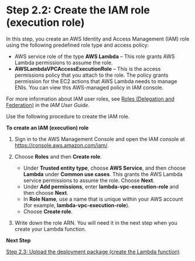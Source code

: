 # Step 2\.2: Create the IAM role \(execution role\)<a name="Lambda.CreateLambdaFunction.IAMRole"></a>

In this step, you create an AWS Identity and Access Management \(IAM\) role using the following predefined role type and access policy: 
+ AWS service role of the type **AWS Lambda** – This role grants AWS Lambda permissions to assume the role\.
+ **AWSLambdaVPCAccessExecutionRole** – This is the access permissions policy that you attach to the role\. The policy grants permission for the EC2 actions that AWS Lambda needs to manage ENIs\. You can view this AWS\-managed policy in IAM console\.

For more information about IAM user roles, see [Roles \(Delegation and Federation\)](https://docs.aws.amazon.com//IAM/latest/UserGuide/id_roles.html) in the *IAM User Guide*\.

Use the following procedure to create the IAM role\.

**To create an IAM \(execution\) role**

1. Sign in to the AWS Management Console and open the IAM console at [https://console\.aws\.amazon\.com/iam/](https://console.aws.amazon.com/iam/)\. 

1. Choose **Roles** and then **Create role**\.
   + Under **Trusted entity type**, choose **AWS Service**, and then choose **Lambda** under **Common use cases**\. This grants the AWS Lambda service permissions to assume the role\. Choose **Next**\.
   + Under **Add permissions**, enter **lambda\-vpc\-execution\-role** and then choose **Next**\.
   + In **Role Name**, use a name that is unique within your AWS account \(for example, **lambda\-vpc\-execution\-role**\)\.
   + Choose **Create role**\.

1. Write down the role ARN\. You will need it in the next step when you create your Lambda function\.

**Next Step**

[Step 2\.3: Upload the deployment package \(create the Lambda function\)](Lambda.CreateLambdaFunction.Upload.md)